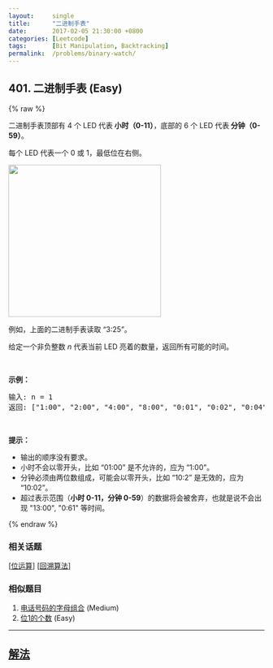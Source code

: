 ```yaml
---
layout:     single
title:      "二进制手表"
date:       2017-02-05 21:30:00 +0800
categories: [Leetcode]
tags:       [Bit Manipulation, Backtracking]
permalink:  /problems/binary-watch/
---
```


## 401. 二进制手表 (Easy)

{% raw %}

<p>二进制手表顶部有 4 个 LED 代表<strong> 小时（0-11）</strong>，底部的 6 个 LED 代表<strong> 分钟（0-59）</strong>。</p>

<p>每个 LED 代表一个 0 或 1，最低位在右侧。</p>

<p><img src="https://upload.wikimedia.org/wikipedia/commons/8/8b/Binary_clock_samui_moon.jpg" style="height: 300px;"></p>

<p>例如，上面的二进制手表读取 &ldquo;3:25&rdquo;。</p>

<p>给定一个非负整数 <em>n&nbsp;</em>代表当前 LED 亮着的数量，返回所有可能的时间。</p>

<p>&nbsp;</p>

<p><strong>示例：</strong></p>

<pre>输入: n = 1
返回: [&quot;1:00&quot;, &quot;2:00&quot;, &quot;4:00&quot;, &quot;8:00&quot;, &quot;0:01&quot;, &quot;0:02&quot;, &quot;0:04&quot;, &quot;0:08&quot;, &quot;0:16&quot;, &quot;0:32&quot;]</pre>

<p>&nbsp;</p>

<p><strong>提示：</strong></p>

<ul>
	<li>输出的顺序没有要求。</li>
	<li>小时不会以零开头，比如 &ldquo;01:00&rdquo;&nbsp;是不允许的，应为 &ldquo;1:00&rdquo;。</li>
	<li>分钟必须由两位数组成，可能会以零开头，比如 &ldquo;10:2&rdquo;&nbsp;是无效的，应为 &ldquo;10:02&rdquo;。</li>
	<li>超过表示范围（<strong>小时 0-11，分钟 0-59</strong>）的数据将会被舍弃，也就是说不会出现 &quot;13:00&quot;, &quot;0:61&quot; 等时间。</li>
</ul>

{% endraw %}

### 相关话题
  [[位运算](https://github.com/openset/leetcode/tree/master/tag/bit-manipulation/README.md)]
  [[回溯算法](https://github.com/openset/leetcode/tree/master/tag/backtracking/README.md)]

### 相似题目
  1. [电话号码的字母组合](/problems/letter-combinations-of-a-phone-number) (Medium)
  1. [位1的个数](/problems/number-of-1-bits) (Easy)

---

## [解法](https://github.com/openset/leetcode/tree/master/problems/binary-watch)
